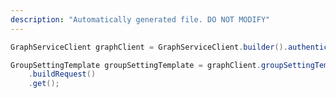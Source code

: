 ```yaml
---
description: "Automatically generated file. DO NOT MODIFY"
---
```

<!-- markdownlint-disable MD041 -->

```java
GraphServiceClient graphClient = GraphServiceClient.builder().authenticationProvider( authProvider ).buildClient();

GroupSettingTemplate groupSettingTemplate = graphClient.groupSettingTemplates("08d542b9-071f-4e16-94b0-74abb372e3d9")
    .buildRequest()
    .get();
```
